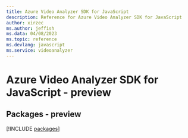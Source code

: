 ```yaml
---
title: Azure Video Analyzer SDK for JavaScript
description: Reference for Azure Video Analyzer SDK for JavaScript
author: xirzec
ms.author: jeffish
ms.data: 04/08/2023
ms.topic: reference
ms.devlang: javascript
ms.service: videoanalyzer
---
```

# Azure Video Analyzer SDK for JavaScript - preview
## Packages - preview
[!INCLUDE [packages](video-analyzer-index.md)]